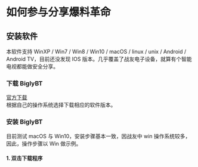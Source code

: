 # 如何参与分享爆料革命 #  
## 安装软件 ##  
本软件支持 WinXP / Win7 / Win8 / Win10 / macOS / linux / unix / Android / Android TV，目前还没发现 IOS 版本。几乎覆盖了战友电子设备，就算有个智能电视都能做安全分享。  
### 下载 BiglyBT ###  
[官方下载](https://www.biglybt.com/download/)  
根据自己的操作系统选择下载相应的软件版本。  
### 安装 BiglyBT ###  
目前测试 macOS 与 Win10，安装步骤基本一致，因战友中 win 操作系统较多，因此，操作步骤以 Win 做示例。  
#### 1. 双击下载程序 ####
